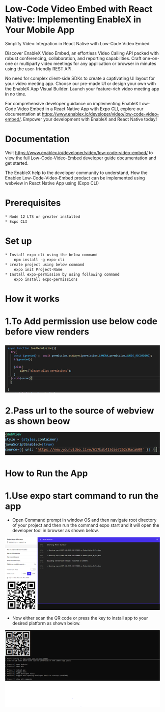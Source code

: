# Low-Code Video Embed with React Native: Implementing EnableX in Your Mobile App

Simplify Video Integration in React Native with Low-Code Video Embed

Discover EnableX Video Embed, an effortless Video Calling API packed with robust conferencing, collaboration, and reporting capabilities. Craft one-on-one or multiparty video meetings for any application or browser in minutes using the user-friendly REST API.

No need for complex client-side SDKs to create a captivating UI layout for your video meeting app. Choose our pre-made UI or design your own with the EnableX App Visual Builder. Launch your feature-rich video meeting app in no time.

For comprehensive developer guidance on implementing EnableX Low-Code Video Embed in a React Native App with Expo CLI, explore our documentation at https://www.enablex.io/developer/video/low-code-video-embed/. Empower your development with EnableX and React Native today!

 # Documentation
 Visit https://www.enablex.io/developer/video/low-code-video-embed/ to view the full Low-Code-Video-Embed developer guide documentation and get started.
 
 The EnableX help to the developer community to understand, How the Enablex Low-Code-Video-Embed product can be implemented using webview in React Native App using (Expo CLI)

# Prerequisites

    * Node 12 LTS or greater installed
	* Expo CLI

# Set up

    * Install expo cli using the below command
        npm install -g expo-cli
    * create project using below command
        expo init Project-Name
    * Install expo-permission by using following command
        expo install expo-permissions

# How it works

# 1.To Add permission use below code before view renders

![Permission image](https://github.com/EnableX/Low-Code-Video-Embed-with-React-Native/blob/main/images/permission.PNG)


# 2.Pass url to the source of webview as shown beow

![Webview image](https://github.com/EnableX/Low-Code-Video-Embed-with-React-Native/blob/main/images/webview.PNG)

# How to Run the App

# 1.Use expo start command to run the app

   *  Open Command prompt in window OS and then navigate root directory of your project and then run the command expo start and it will open the developer tool in browser as shown below.

![DeveloperTool image](https://github.com/EnableX/Low-Code-Video-Embed-with-React-Native/blob/main/images/developerTool.PNG)

   *  Now either scan the QR code or press the key to install app to your desired platform as shown below.

![Cmd image](https://github.com/EnableX/Low-Code-Video-Embed-with-React-Native/blob/main/images/cmd.PNG)

 
